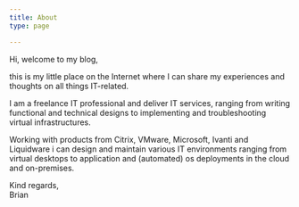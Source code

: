 ```yaml
---
title: About
type: page

---
```

Hi, welcome to my blog,

this is my little place on the Internet where I can share my experiences and thoughts on all things IT-related.

I am a freelance IT professional and deliver IT services, ranging from writing functional and technical designs to implementing and troubleshooting virtual infrastructures.

Working with products from Citrix, VMware, Microsoft, Ivanti and Liquidware i can design and maintain various IT environments ranging from virtual desktops to application and (automated) os deployments in the cloud and on-premises.

Kind regards,  
Brian